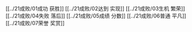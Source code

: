 [[../21成败/01成功 获胜]]
[[../21成败/02达到 实现]]
[[../21成败/03生机 繁荣]]
[[../21成败/04失败 落后]]
[[../21成败/05成绩 分数]]
[[../21成败/06普通 平凡]]
[[../21成败/07荣誉 奖赏]]